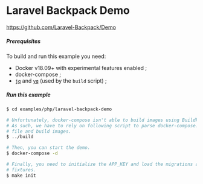 # Laravel Backpack Demo

https://github.com/Laravel-Backpack/Demo

##### Prerequisites

To build and run this example you need:

* Docker v18.09+ with experimental features enabled ;
* docker-compose ;
* [`jq`] and [`yq`] (used by the `build` script) ;

##### Run this example

```bash
$ cd examples/php/laravel-backpack-demo

# Unfortunately, docker-compose isn't able to build images using Buildkit yet.
# As such, we have to rely on following script to parse docker-compose.yml
# file and build images.
$ ../build

# Then, you can start the demo.
$ docker-compose -d

# Finally, you need to initialize the APP_KEY and load the migrations and
# fixtures.
$ make init
```

[`jq`]: https://stedolan.github.io/jq/download/
[`yq`]: https://github.com/kislyuk/yq
